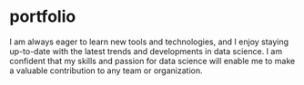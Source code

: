 # portfolio
I am always eager to learn new tools and technologies, and I enjoy staying up-to-date with the latest trends and developments in data science. I am confident that my skills and passion for data science will enable me to make a valuable contribution to any team or organization.

